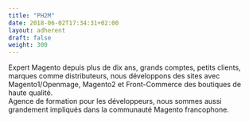 ```yaml
---
title: "PH2M"
date: 2018-06-02T17:34:31+02:00
layout: adherent
draft: false
weight: 300
---
```


Expert Magento depuis plus de dix ans, grands comptes, petits clients, marques comme distributeurs, nous développons des sites avec Magento1/Openmage, Magento2 et Front-Commerce des boutiques de haute qualité.  
Agence de formation pour les développeurs, nous sommes aussi grandement impliqués dans la communauté Magento francophone.
